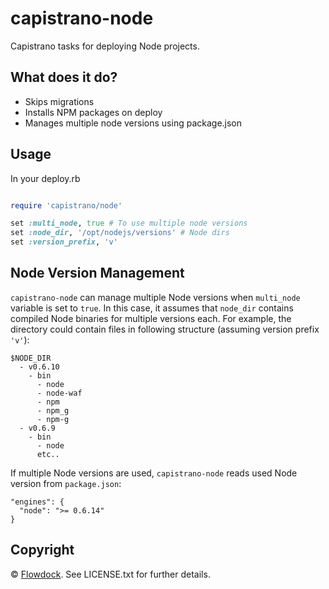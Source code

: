 # capistrano-node

Capistrano tasks for deploying Node projects.

## What does it do?

* Skips migrations
* Installs NPM packages on deploy
* Manages multiple node versions using package.json

## Usage

In your deploy.rb

```ruby

require 'capistrano/node'

set :multi_node, true # To use multiple node versions
set :node_dir, '/opt/nodejs/versions' # Node dirs
set :version_prefix, 'v'
```

## Node Version Management

`capistrano-node` can manage multiple Node versions when `multi_node` variable
is set to `true`. In this case, it assumes that `node_dir` contains compiled
Node binaries for multiple versions each. For example, the directory could
contain files in following structure (assuming version prefix `'v'`):

    $NODE_DIR
      - v0.6.10
        - bin
          - node
          - node-waf
          - npm
          - npm_g
          - npm-g
      - v0.6.9
        - bin
          - node
          etc..

If multiple Node versions are used, `capistrano-node` reads used Node version
from `package.json`:

    "engines": {
      "node": ">= 0.6.14"
    }

## Copyright

© [Flowdock](https://flowdock.com). See LICENSE.txt for further details.
